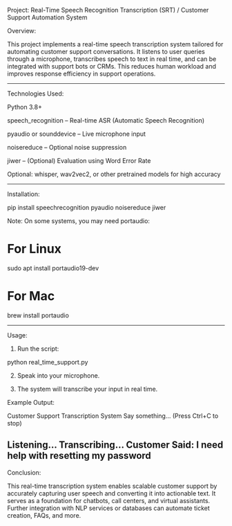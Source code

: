 Project: Real-Time Speech Recognition Transcription (SRT) / Customer Support Automation System

Overview:

This project implements a real-time speech transcription system tailored for automating customer support conversations. It listens to user queries through a microphone, transcribes speech to text in real time, and can be integrated with support bots or CRMs. This reduces human workload and improves response efficiency in support operations.


---

Technologies Used:

Python 3.8+

speech_recognition – Real-time ASR (Automatic Speech Recognition)

pyaudio or sounddevice – Live microphone input

noisereduce – Optional noise suppression

jiwer – (Optional) Evaluation using Word Error Rate

Optional: whisper, wav2vec2, or other pretrained models for high accuracy



---

Installation:

pip install speechrecognition pyaudio noisereduce jiwer

Note: On some systems, you may need portaudio:

# For Linux
sudo apt install portaudio19-dev

# For Mac
brew install portaudio


---

Usage:

1. Run the script:

python real_time_support.py


2. Speak into your microphone.


3. The system will transcribe your input in real time.



Example Output:

Customer Support Transcription System
Say something... (Press Ctrl+C to stop)

Listening...
Transcribing...
Customer Said: I need help with resetting my password
--------------------------------------

Conclusion:

This real-time transcription system enables scalable customer support by accurately capturing user speech and converting it into actionable text. It serves as a foundation for chatbots, call centers, and virtual assistants. Further integration with NLP services or databases can automate ticket creation, FAQs, and more.
